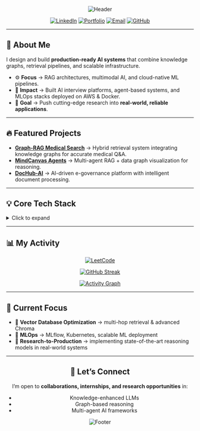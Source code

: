 <div align="center">

  ![Header](https://capsule-render.vercel.app/api?type=waving&color=0:06B6D4,50:3B82F6,100:6366F1&height=200&section=header&text=Mohammed%20Huzaifah&fontSize=50&fontColor=FFFFFF&fontAlignY=35&desc=AI%20Systems%20Engineer%20|%20Applied%20ML%20%26%20MLOps&descSize=20&descColor=FFFFFF&descAlignY=60&animation=fadeIn)

  [![LinkedIn](https://img.shields.io/badge/LinkedIn-0A66C2?style=for-the-badge&logo=linkedin&logoColor=white)](https://www.linkedin.com/in/huzaifah-27o3)
  [![Portfolio](https://img.shields.io/badge/Portfolio-06B6D4?style=for-the-badge&logo=vercel&logoColor=white)](https://portfolio-huz.vercel.app)
  [![Email](https://img.shields.io/badge/Email-3B82F6?style=for-the-badge&logo=gmail&logoColor=white)](mailto:huzaif027@gmail.com)
  [![GitHub](https://img.shields.io/badge/GitHub-181717?style=for-the-badge&logo=github&logoColor=white)](https://github.com/Sa1f27)

</div>

---

## 🧠 About Me

I design and build **production-ready AI systems** that combine knowledge graphs, retrieval pipelines, and scalable infrastructure.  

- ⚙️ **Focus** → RAG architectures, multimodal AI, and cloud-native ML pipelines.  
- 🚀 **Impact** → Built AI interview platforms, agent-based systems, and MLOps stacks deployed on AWS & Docker.  
- 📌 **Goal** → Push cutting-edge research into **real-world, reliable applications**.  

---

## 🔥 Featured Projects  

- **[Graph-RAG Medical Search](https://github.com/Sa1f27/)** → Hybrid retrieval system integrating knowledge graphs for accurate medical Q&A.  
- **[MindCanvas Agents](https://github.com/Sa1f27/)** → Multi-agent RAG + data graph visualization for reasoning.  
- **[DocHub-AI](https://github.com/Sa1f27/)** → AI-driven e-governance platform with intelligent document processing.  

---

## 💡 Core Tech Stack  

<details>
<summary>Click to expand</summary>

### AI/ML & Data Infrastructure  
- **LLMs** → Prompt Engineering, Fine-tuning, Agentic Systems  
- **Retrieval** → Pinecone, Chroma, Faiss, Hybrid Search  
- **Frameworks** → PyTorch, TensorFlow, Transformers  
- **Data** → Pandas, NumPy, PySpark  

### Engineering & Systems  
- **Backend** → FastAPI, Django  
- **Cloud & Infra** → AWS, GCP, Docker, Kubernetes  
- **Databases** → PostgreSQL, MongoDB  
- **DevOps** → Git, CI/CD pipelines  

</details>

---

## 📊 My Activity  

<div align="center">

[![LeetCode](https://leetcard.jacoblin.cool/huzaif027?theme=nord&font=JetBrains%20Mono&ext=heatmap)](https://leetcode.com/huzaif027)  

[![GitHub Streak](https://streak-stats.demolab.com?user=Sa1f27&theme=transparent&hide_border=true&mode=weekly&fire=06B6D4&ring=3B82F6&currStreakLabel=6366F1&sideLabels=06B6D4)](https://git.io/streak-stats)

[![Activity Graph](https://github-readme-activity-graph.vercel.app/graph?username=Sa1f27&theme=react-dark&hide_border=true&bg_color=0d1117&area=true&line=06B6D4&point=3B82F6&area_color=6366F1)](https://github.com/ashutosh00710/github-readme-activity-graph)

</div>

---

## 🌱 Current Focus  

- 🔗 **Vector Database Optimization** → multi-hop retrieval & advanced Chroma  
- 🧰 **MLOps** → MLflow, Kubernetes, scalable ML deployment  
- 🔬 **Research-to-Production** → implementing state-of-the-art reasoning models in real-world systems  

---

<div align="center">

  ## 🤝 Let’s Connect  
  I’m open to **collaborations, internships, and research opportunities** in:  
  - Knowledge-enhanced LLMs  
  - Graph-based reasoning  
  - Multi-agent AI frameworks  

  ![Footer](https://capsule-render.vercel.app/api?type=waving&color=0:6366F1,50:3B82F6,100:06B6D4&height=120&section=footer)
</div>
